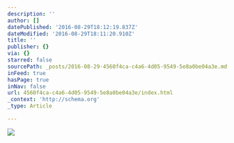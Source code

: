 ```yaml
---
description: ''
author: []
datePublished: '2016-08-29T18:12:19.837Z'
dateModified: '2016-08-29T18:11:20.910Z'
title: ''
publisher: {}
via: {}
starred: false
sourcePath: _posts/2016-08-29-4560f4ca-c4a6-4d05-9549-5e8a0be04a3e.md
inFeed: true
hasPage: true
inNav: false
url: 4560f4ca-c4a6-4d05-9549-5e8a0be04a3e/index.html
_context: 'http://schema.org'
_type: Article

---
```

![](https://the-grid-user-content.s3-us-west-2.amazonaws.com/71d72977-f835-48f9-8799-4b1c79e10ddf.jpg)